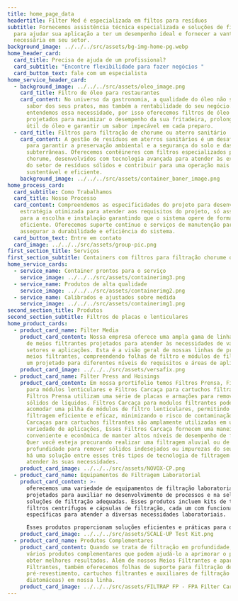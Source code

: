 ```yaml
---
title: home_page_data
headertitle: Filter Med é especializada em filtos para resíduos
subtitle: Fornecemos assistência técnica especializada e soluções de filtragem
  para ajudar sua aplicação a ter um desempenho ideal e fornecer a vantagem
  necessária em seu setor.
background_image: ../../../src/assets/bg-img-home-pg.webp
home_header_card:
  card_title: Precisa de ajuda de um profissional?
  card_subtitle: "Encontre flexibilidade para fazer negócios "
  card_button_text: fale com um especialista
home_service_header_card:
  - background_image: ../../../src/assets/oleo_image.png
    card_title: Filtro de óleo para restaurantes
    card_content: No universo da gastronomia, a qualidade do óleo não só impacta o
      sabor dos seus pratos, mas também a rentabilidade do seu negócio. Nós
      entendemos essa necessidade, por isso oferecemos filtros de óleo
      projetados para maximizar o desempenho da sua fritadeira, prolongar a vida
      útil do óleo e garantir um sabor impecável em cada preparo.
  - card_title: Filtros para filtração de chorume ou aterro sanitário
    card_content: A gestão de resíduos em aterros sanitários é um desafio crucial
      para garantir a preservação ambiental e a segurança do solo e das águas
      subterrâneas. Oferecemos contêineres com filtros especializados para
      chorume, desenvolvidos com tecnologia avançada para atender às exigências
      do setor de resíduos sólidos e contribuir para uma operação mais
      sustentável e eficiente.
    background_image: ../../../src/assets/container_baner_image.png
home_process_card:
  card_subtitle: Como Trabalhamos
  card_title: Nosso Processo
  card_content: Compreendemos as especificidades do projeto para desenvolvemos uma
    estratégia otimizada para atender aos requisitos do projeto, só assim vamos
    para a escolha e instalação garantindo que o sistema opere de forma
    eficiente. Oferecemos suporte contínuo e serviços de manutenção para
    assegurar a durabilidade e eficiência do sistema.
  card_button_text: Entre em contato
  card_image: ../../../src/assets/group-pic.png
first_section_title: Serviços
first_section_subtitle: Containers com filtros para filtração chorume ou aterro sanitário
home_service_cards:
  - service_name: Container prontos para o serviço
    service_image: ../../../src/assets/containerimg3.png
  - service_name: Produtos de alta qualidade
    service_image: ../../../src/assets/containerimg2.png
  - service_name: Calibrados e ajustados sobre medida
    service_image: ../../../src/assets/containerimg1.png
second_section_title: Produtos
second_section_subtitle: Filtros de placas e lenticulares
home_product_cards:
  - product_card_name: Filter Media
    product_card_content: Nossa empresa oferece uma ampla gama de linhas de produtos
      de meios filtrantes projetados para atender às necessidades de vários
      setores e aplicações. Esta é a visão geral de nossas linhas de produtos de
      meios filtrantes, compreendendo folhas de filtro e módulos de filtro, cada
      um projetado para diferentes níveis de requisitos e áreas de aplicação.
    product_card_image: ../../../src/assets/versafix.png
  - product_card_name: Filter Press and Hoisings
    product_card_content: Em nossa prortifolio temos Filtros Prensa, Filtros Carcaça
      para módulos lenticulares e Filtros Carcaça para cartuchos filtrantes.
      Filtros Prensa utilizam uma série de placas e armações para remover
      sólidos de líquidos. Filtros Carcaça para modulos filtrantes podem
      acomodar uma pilha de módulos de filtro lenticulares, permitindo uma
      filtragem eficiente e eficaz, minimizando o risco de contaminação. Filtros
      Carcaças para cartuchos filtrantes são amplamente utilizadas em uma
      variedade de aplicações, Esses Filtros Carcaça fornecem uma maneira
      conveniente e econômica de manter altos níveis de desempenho de filtragem.
      Quer você esteja procurando realizar uma filtragem aluvial ou de
      profundidade para remover sólidos indesejados ou impurezas do seu líquido,
      há uma solução entre esses três tipos de tecnologia de filtragem que pode
      atender às suas necessidades.
    product_card_image: ../../../src/assets/NOVOX-CP.png
  - product_card_name: Equipamentos de Filtragem Laboratorial
    product_card_content: >-
      oferecemos uma variedade de equipamentos de filtração laboratorial
      projetados para auxiliar no desenvolvimento de processos e na seleção de
      soluções de filtração adequadas. Esses produtos incluem kits de teste,
      filtros centrífugos e cápsulas de filtração, cada um com funcionalidades
      específicas para atender a diversas necessidades laboratoriais.

      Esses produtos proporcionam soluções eficientes e práticas para diversas necessidades de filtração em ambientes laboratoriais, facilitando o desenvolvimento e a otimização de processos de filtração.
    product_card_image: ../../../src/assets/SCALE-UP Test Kit.png
  - product_card_name: Produtos Complementares
    product_card_content: Quando se trata de filtração em profundidade, existem
      vários produtos complementares que podem ajudá-lo a aprimorar o processo e
      obter melhores resultados. Além de nossos Meios Filtrantes e aparelhos
      Filtrantes, também oferecemos folhas de suporte para filtração de
      pré-revestimento, cartuchos filtrantes e auxiliares de filtração (terra de
      diatomáceas) em nossa linha.
    product_card_image: ../../../src/assets/FILTRAP FP - FPA Filter Cartridges.png
---
```

